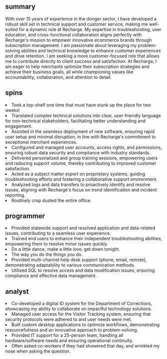 ## summary ##
With over 15 years of experience in the donger sector, I have developed a robust skill set in technical support and customer service, making me well-suited for a dynamic role at Recharge. My expertise in troubleshooting, user education, and cross-functional collaboration aligns perfectly with Recharge's mission to empower innovative ecommerce brands through subscription management. I am passionate about leveraging my problem-solving abilities and technical knowledge to enhance customer experiences and drive retention. I am seeking a more customer-focused role that allows me to contribute directly to client success and satisfaction. At Recharge, I am eager to help merchants optimize their subscription strategies and achieve their business goals, all while championing values like accountability, collaboration, and attention to detail.

## spins ##
<li>Took a top-shelf one time that must have stunk up the place for two weeks!</li>
<li>Translated complex technical solutions into clear, user-friendly language for non-technical stakeholders, facilitating better understanding and engagement.</li>
<li>Assisted in the seamless deployment of new software, ensuring rapid user setup and minimal disruption, in line with Recharge's commitment to exceptional merchant experiences.</li>
<li>Configured and managed user accounts, access rights, and permissions, ensuring robust data security and compliance with industry standards.</li>
<li>Delivered personalized and group training sessions, empowering users and reducing support volume, thereby contributing to improved customer satisfaction.</li>
<li>Acted as a subject matter expert on proprietary systems, guiding troubleshooting efforts and fostering a collaborative support environment.</li>
<li>Analyzed logs and data transfers to proactively identify and resolve issues, aligning with Recharge's focus on trend identification and incident reporting.</li>
<li>Routinely crop dusted the entire office.</li>

## programmer ##
<li>Provided statewide support and resolved application and data-related issues, contributing to a seamless user experience.</li>
<li>Trained end users to enhance their independent troubleshooting abilities, empowering them to resolve minor issues quickly.</li>
<li>Do a little dance, make a little love, get down tonight.</li>
<li>The way you do the things you do.</li>
<li>Provided multi-channel help desk support (phone, email, remote), demonstrating adaptability to various communication methods.</li>
<li>Utilized SQL to resolve access and data modification issues, ensuring compliance and effective data management.</li>

## analyst ##
<li>Co-developed a digital ID system for the Department of Corrections, showcasing my ability to collaborate on impactful technology solutions.</li>
<li>Managed user access for the Visitor Tracking system, ensuring that security protocols were adhered to and user needs were met.</li>
<li>Built custom desktop applications to optimize workflows, demonstrating resourcefulness and an innovative approach to problem-solving.</li>
<li>Provided IT support for a 25-person team, handling all hardware/software needs and ensuring operational continuity.</li>
<li>Often asked co-workers if they had showered that day, and wrinkled my nose when asking the question.</li>

